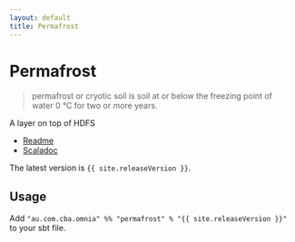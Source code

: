 ```yaml
---
layout: default
title: Permafrost
---
```


Permafrost
==========

> permafrost or cryotic soil is soil at or below the freezing point of water 0 °C for two or more years.

A layer on top of HDFS

* [Readme](https://github.com/CommBank/permafrost/)
* [Scaladoc](/permafrost/latest/api/index.html)

The latest version is `{{ site.releaseVersion }}`.

Usage
-----

Add `"au.com.cba.omnia" %% "permafrost" % "{{ site.releaseVersion }}"` to your sbt file.
